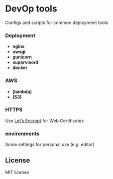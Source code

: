 # DevOp tools

Configs and scripts for common deployment tools

### Deployment
  * **nginx**
  * **uwsgi**
  * **gunicorn**
  * **supervisord**
  * **docker**

### AWS
  * **[lambda]**
  * **[S3]**

### HTTPS
Use [Let’s Encrypt](https://letsencrypt.org) for Web Certificates

### environments
Some settings for personal use (e.g. editor)

## License
MIT license
